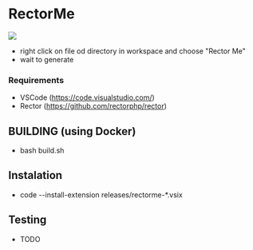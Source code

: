 # RectorMe

![](https://github.com/webad012/vscrectorme/blob/09b6eee33bb3059e6982b0ab9bc989a21ace7e0d/src/test/demo.gif)

* right click on file od directory in workspace and choose "Rector Me"
* wait to generate

### Requirements

* VSCode (https://code.visualstudio.com/)
* Rector (https://github.com/rectorphp/rector)

## BUILDING (using Docker)

* bash build.sh

## Instalation

* code --install-extension releases/rectorme-*.vsix

## Testing

* TODO
